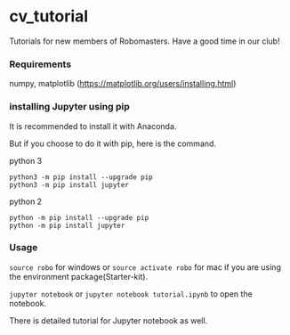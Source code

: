 # cv_tutorial
Tutorials for new members of Robomasters. Have a good time in our club!

### Requirements
numpy, matplotlib (https://matplotlib.org/users/installing.html)

### installing Jupyter using pip
It is recommended to install it with Anaconda.

But if you choose to do it with pip, here is the command.

python 3
```commandline
python3 -m pip install --upgrade pip
python3 -m pip install jupyter
```

python 2
```commandline
python -m pip install --upgrade pip
python -m pip install jupyter
```

### Usage
`source robo` for windows or `source activate robo` for mac if you are using the environment package(Starter-kit).

`jupyter notebook` or `jupyter notebook tutorial.ipynb` to open the notebook.

There is detailed tutorial for Jupyter notebook as well.